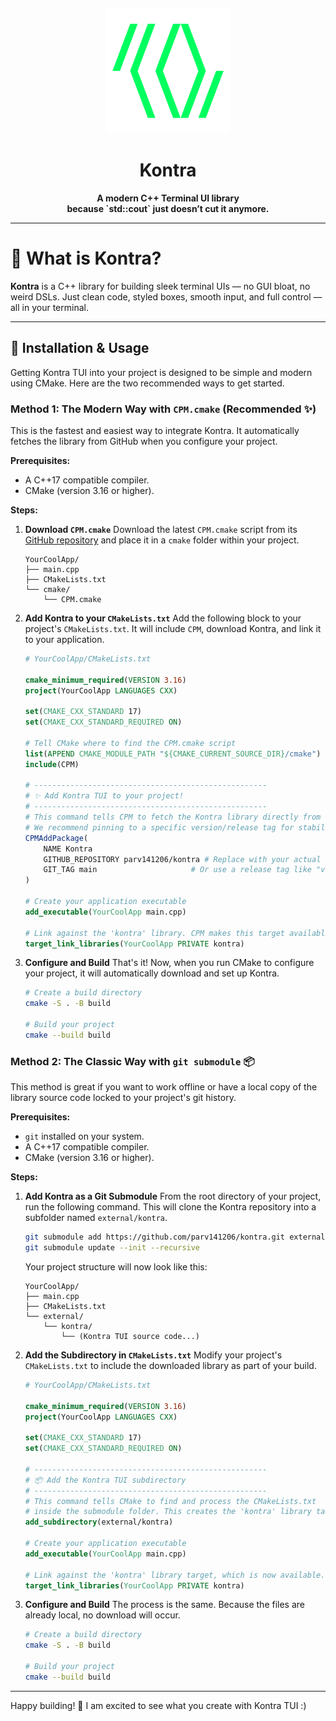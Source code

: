 ﻿﻿<p align="center">
  <img src="./docs/kontra_logo.svg" height="200">
</p>

<h1 align="center">Kontra</h1>
<p align="center"><b>A modern C++ Terminal UI library <br> because `std::cout` just doesn’t cut it anymore.</b></p>

---

# 🚀 What is Kontra?

**Kontra** is a C++ library for building sleek terminal UIs — no GUI bloat, no weird DSLs.
Just clean code, styled boxes, smooth input, and full control — all in your terminal.

---

## 🚀 Installation & Usage

Getting Kontra TUI into your project is designed to be simple and modern using CMake. Here are the two recommended ways to get started.

### Method 1: The Modern Way with `CPM.cmake` (Recommended ✨)

This is the fastest and easiest way to integrate Kontra. It automatically fetches the library from GitHub when you configure your project.

**Prerequisites:**
*   A C++17 compatible compiler.
*   CMake (version 3.16 or higher).

**Steps:**

1.  **Download `CPM.cmake`**
    Download the latest `CPM.cmake` script from its [GitHub repository](https://github.com/cpm-cmake/CPM.cmake) and place it in a `cmake` folder within your project.

    ```
    YourCoolApp/
    ├── main.cpp
    ├── CMakeLists.txt
    └── cmake/
        └── CPM.cmake
    ```

2.  **Add Kontra to your `CMakeLists.txt`**
    Add the following block to your project's `CMakeLists.txt`. It will include `CPM`, download Kontra, and link it to your application.

    ```cmake
    # YourCoolApp/CMakeLists.txt

    cmake_minimum_required(VERSION 3.16)
    project(YourCoolApp LANGUAGES CXX)

    set(CMAKE_CXX_STANDARD 17)
    set(CMAKE_CXX_STANDARD_REQUIRED ON)

    # Tell CMake where to find the CPM.cmake script
    list(APPEND CMAKE_MODULE_PATH "${CMAKE_CURRENT_SOURCE_DIR}/cmake")
    include(CPM)

    # ----------------------------------------------------
    # ✨ Add Kontra TUI to your project!
    # ----------------------------------------------------
    # This command tells CPM to fetch the Kontra library directly from GitHub.
    # We recommend pinning to a specific version/release tag for stability.
    CPMAddPackage(
        NAME Kontra
        GITHUB_REPOSITORY parv141206/kontra # Replace with your actual username/repo
        GIT_TAG main                     # Or use a release tag like "v1.0.0"
    )

    # Create your application executable
    add_executable(YourCoolApp main.cpp)

    # Link against the 'kontra' library. CPM makes this target available automatically!
    target_link_libraries(YourCoolApp PRIVATE kontra)
    ```

3.  **Configure and Build**
    That's it! Now, when you run CMake to configure your project, it will automatically download and set up Kontra.

    ```bash
    # Create a build directory
    cmake -S . -B build

    # Build your project
    cmake --build build
    ```

### Method 2: The Classic Way with `git submodule` 📦

This method is great if you want to work offline or have a local copy of the library source code locked to your project's git history.

**Prerequisites:**
*   `git` installed on your system.
*   A C++17 compatible compiler.
*   CMake (version 3.16 or higher).

**Steps:**

1.  **Add Kontra as a Git Submodule**
    From the root directory of your project, run the following command. This will clone the Kontra repository into a subfolder named `external/kontra`.

    ```bash
    git submodule add https://github.com/parv141206/kontra.git external/kontra
    git submodule update --init --recursive
    ```
    Your project structure will now look like this:
    ```
    YourCoolApp/
    ├── main.cpp
    ├── CMakeLists.txt
    └── external/
        └── kontra/
            └── (Kontra TUI source code...)
    ```

2.  **Add the Subdirectory in `CMakeLists.txt`**
    Modify your project's `CMakeLists.txt` to include the downloaded library as part of your build.

    ```cmake
    # YourCoolApp/CMakeLists.txt

    cmake_minimum_required(VERSION 3.16)
    project(YourCoolApp LANGUAGES CXX)

    set(CMAKE_CXX_STANDARD 17)
    set(CMAKE_CXX_STANDARD_REQUIRED ON)

    # ----------------------------------------------------
    # 📦 Add the Kontra TUI subdirectory
    # ----------------------------------------------------
    # This command tells CMake to find and process the CMakeLists.txt
    # inside the submodule folder. This creates the 'kontra' library target.
    add_subdirectory(external/kontra)

    # Create your application executable
    add_executable(YourCoolApp main.cpp)

    # Link against the 'kontra' library target, which is now available.
    target_link_libraries(YourCoolApp PRIVATE kontra)
    ```

3.  **Configure and Build**
    The process is the same. Because the files are already local, no download will occur.

    ```bash
    # Create a build directory
    cmake -S . -B build

    # Build your project
    cmake --build build
    ```

---
Happy building! 💖 I am excited to see what you create with Kontra TUI :)
